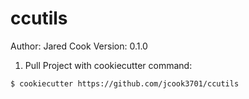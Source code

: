 # ccutils

Author: Jared Cook
Version: 0.1.0

1. Pull Project with cookiecutter command:  
``` shell
$ cookiecutter https://github.com/jcook3701/ccutils  
```

